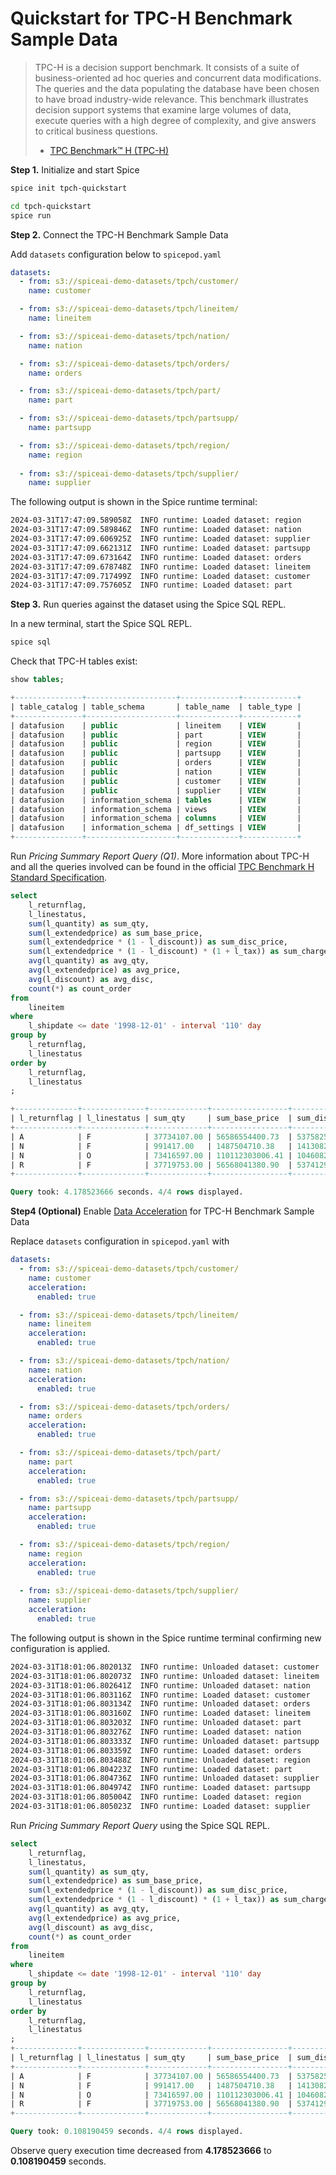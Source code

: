 # Quickstart for TPC-H Benchmark Sample Data

> TPC-H is a decision support benchmark. It consists of a suite of business-oriented ad hoc queries and concurrent data modifications. The queries and the data populating the database have been chosen to have broad industry-wide relevance. This benchmark illustrates decision support systems that examine large volumes of data, execute queries with a high degree of complexity, and give answers to critical business questions.
>
> - [TPC Benchmark™ H (TPC-H)](https://www.tpc.org/tpch/)

**Step 1.** Initialize and start Spice

```bash
spice init tpch-quickstart
```

```bash
cd tpch-quickstart
spice run
```

**Step 2.** Connect the TPC-H Benchmark Sample Data

Add `datasets` configuration below to `spicepod.yaml`

```yaml
datasets:
  - from: s3://spiceai-demo-datasets/tpch/customer/
    name: customer

  - from: s3://spiceai-demo-datasets/tpch/lineitem/
    name: lineitem

  - from: s3://spiceai-demo-datasets/tpch/nation/
    name: nation

  - from: s3://spiceai-demo-datasets/tpch/orders/
    name: orders

  - from: s3://spiceai-demo-datasets/tpch/part/
    name: part

  - from: s3://spiceai-demo-datasets/tpch/partsupp/
    name: partsupp

  - from: s3://spiceai-demo-datasets/tpch/region/
    name: region
  
  - from: s3://spiceai-demo-datasets/tpch/supplier/
    name: supplier
```
The following output is shown in the Spice runtime terminal:

```bash
2024-03-31T17:47:09.589058Z  INFO runtime: Loaded dataset: region
2024-03-31T17:47:09.589846Z  INFO runtime: Loaded dataset: nation
2024-03-31T17:47:09.606925Z  INFO runtime: Loaded dataset: supplier
2024-03-31T17:47:09.662131Z  INFO runtime: Loaded dataset: partsupp
2024-03-31T17:47:09.673164Z  INFO runtime: Loaded dataset: orders
2024-03-31T17:47:09.678748Z  INFO runtime: Loaded dataset: lineitem
2024-03-31T17:47:09.717499Z  INFO runtime: Loaded dataset: customer
2024-03-31T17:47:09.757605Z  INFO runtime: Loaded dataset: part
```

**Step 3.** Run queries against the dataset using the Spice SQL REPL.

In a new terminal, start the Spice SQL REPL.

```bash
spice sql
```

Check that TPC-H tables exist:

```sql
show tables;

+---------------+--------------------+-------------+------------+
| table_catalog | table_schema       | table_name  | table_type |
+---------------+--------------------+-------------+------------+
| datafusion    | public             | lineitem    | VIEW       |
| datafusion    | public             | part        | VIEW       |
| datafusion    | public             | region      | VIEW       |
| datafusion    | public             | partsupp    | VIEW       |
| datafusion    | public             | orders      | VIEW       |
| datafusion    | public             | nation      | VIEW       |
| datafusion    | public             | customer    | VIEW       |
| datafusion    | public             | supplier    | VIEW       |
| datafusion    | information_schema | tables      | VIEW       |
| datafusion    | information_schema | views       | VIEW       |
| datafusion    | information_schema | columns     | VIEW       |
| datafusion    | information_schema | df_settings | VIEW       |
+---------------+--------------------+-------------+------------+
```

Run *Pricing Summary Report Query (Q1)*. More information about TPC-H and all the queries involved can be found in the official [TPC Benchmark H Standard Specification](https://www.tpc.org/tpc_documents_current_versions/pdf/tpc-h_v2.17.1.pdf).

```sql
select
	l_returnflag,
	l_linestatus,
	sum(l_quantity) as sum_qty,
	sum(l_extendedprice) as sum_base_price,
	sum(l_extendedprice * (1 - l_discount)) as sum_disc_price,
	sum(l_extendedprice * (1 - l_discount) * (1 + l_tax)) as sum_charge,
	avg(l_quantity) as avg_qty,
	avg(l_extendedprice) as avg_price,
	avg(l_discount) as avg_disc,
	count(*) as count_order
from
	lineitem
where
	l_shipdate <= date '1998-12-01' - interval '110' day
group by
	l_returnflag,
	l_linestatus
order by
	l_returnflag,
	l_linestatus
;

+--------------+--------------+-------------+-----------------+-------------------+---------------------+-----------+--------------+----------+-------------+
| l_returnflag | l_linestatus | sum_qty     | sum_base_price  | sum_disc_price    | sum_charge          | avg_qty   | avg_price    | avg_disc | count_order |
+--------------+--------------+-------------+-----------------+-------------------+---------------------+-----------+--------------+----------+-------------+
| A            | F            | 37734107.00 | 56586554400.73  | 53758257134.8700  | 55909065222.827692  | 25.522005 | 38273.129734 | 0.049985 | 1478493     |
| N            | F            | 991417.00   | 1487504710.38   | 1413082168.0541   | 1469649223.194375   | 25.516471 | 38284.467760 | 0.050093 | 38854       |
| N            | O            | 73416597.00 | 110112303006.41 | 104608220776.3836 | 108796375788.183317 | 25.502437 | 38249.282778 | 0.049996 | 2878807     |
| R            | F            | 37719753.00 | 56568041380.90  | 53741292684.6040  | 55889619119.831932  | 25.505793 | 38250.854626 | 0.050009 | 1478870     |
+--------------+--------------+-------------+-----------------+-------------------+---------------------+-----------+--------------+----------+-------------+

Query took: 4.178523666 seconds. 4/4 rows displayed.
```

**Step4 (Optional)** Enable [Data Acceleration](https://docs.spiceai.org/data-accelerators) for TPC-H Benchmark Sample Data

Replace `datasets` configuration in `spicepod.yaml` with

```yaml
datasets:
  - from: s3://spiceai-demo-datasets/tpch/customer/
    name: customer
    acceleration:
      enabled: true

  - from: s3://spiceai-demo-datasets/tpch/lineitem/
    name: lineitem
    acceleration:
      enabled: true

  - from: s3://spiceai-demo-datasets/tpch/nation/
    name: nation
    acceleration:
      enabled: true

  - from: s3://spiceai-demo-datasets/tpch/orders/
    name: orders
    acceleration:
      enabled: true

  - from: s3://spiceai-demo-datasets/tpch/part/
    name: part
    acceleration:
      enabled: true

  - from: s3://spiceai-demo-datasets/tpch/partsupp/
    name: partsupp
    acceleration:
      enabled: true

  - from: s3://spiceai-demo-datasets/tpch/region/
    name: region
    acceleration:
      enabled: true
  
  - from: s3://spiceai-demo-datasets/tpch/supplier/
    name: supplier
    acceleration:
      enabled: true
```

The following output is shown in the Spice runtime terminal confirming new configuration is applied.
```bash
2024-03-31T18:01:06.802013Z  INFO runtime: Unloaded dataset: customer
2024-03-31T18:01:06.802073Z  INFO runtime: Unloaded dataset: lineitem
2024-03-31T18:01:06.802641Z  INFO runtime: Unloaded dataset: nation
2024-03-31T18:01:06.803116Z  INFO runtime: Loaded dataset: customer
2024-03-31T18:01:06.803134Z  INFO runtime: Unloaded dataset: orders
2024-03-31T18:01:06.803160Z  INFO runtime: Loaded dataset: lineitem
2024-03-31T18:01:06.803203Z  INFO runtime: Unloaded dataset: part
2024-03-31T18:01:06.803276Z  INFO runtime: Loaded dataset: nation
2024-03-31T18:01:06.803333Z  INFO runtime: Unloaded dataset: partsupp
2024-03-31T18:01:06.803359Z  INFO runtime: Loaded dataset: orders
2024-03-31T18:01:06.803488Z  INFO runtime: Unloaded dataset: region
2024-03-31T18:01:06.804223Z  INFO runtime: Loaded dataset: part
2024-03-31T18:01:06.804736Z  INFO runtime: Unloaded dataset: supplier
2024-03-31T18:01:06.804974Z  INFO runtime: Loaded dataset: partsupp
2024-03-31T18:01:06.805004Z  INFO runtime: Loaded dataset: region
2024-03-31T18:01:06.805023Z  INFO runtime: Loaded dataset: supplier
```

Run *Pricing Summary Report Query* using the Spice SQL REPL. 

```sql
select
	l_returnflag,
	l_linestatus,
	sum(l_quantity) as sum_qty,
	sum(l_extendedprice) as sum_base_price,
	sum(l_extendedprice * (1 - l_discount)) as sum_disc_price,
	sum(l_extendedprice * (1 - l_discount) * (1 + l_tax)) as sum_charge,
	avg(l_quantity) as avg_qty,
	avg(l_extendedprice) as avg_price,
	avg(l_discount) as avg_disc,
	count(*) as count_order
from
	lineitem
where
	l_shipdate <= date '1998-12-01' - interval '110' day
group by
	l_returnflag,
	l_linestatus
order by
	l_returnflag,
	l_linestatus
;
+--------------+--------------+-------------+-----------------+-------------------+---------------------+-----------+--------------+----------+-------------+
| l_returnflag | l_linestatus | sum_qty     | sum_base_price  | sum_disc_price    | sum_charge          | avg_qty   | avg_price    | avg_disc | count_order |
+--------------+--------------+-------------+-----------------+-------------------+---------------------+-----------+--------------+----------+-------------+
| A            | F            | 37734107.00 | 56586554400.73  | 53758257134.8700  | 55909065222.827692  | 25.522005 | 38273.129734 | 0.049985 | 1478493     |
| N            | F            | 991417.00   | 1487504710.38   | 1413082168.0541   | 1469649223.194375   | 25.516471 | 38284.467760 | 0.050093 | 38854       |
| N            | O            | 73416597.00 | 110112303006.41 | 104608220776.3836 | 108796375788.183317 | 25.502437 | 38249.282778 | 0.049996 | 2878807     |
| R            | F            | 37719753.00 | 56568041380.90  | 53741292684.6040  | 55889619119.831932  | 25.505793 | 38250.854626 | 0.050009 | 1478870     |
+--------------+--------------+-------------+-----------------+-------------------+---------------------+-----------+--------------+----------+-------------+

Query took: 0.108190459 seconds. 4/4 rows displayed.
```

Observe query execution time decreased from **4.178523666** to **0.108190459** seconds.
